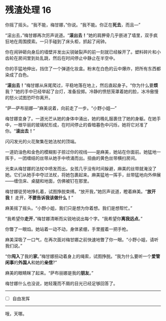 # 残渣处理 16

你摇了摇头。“我不能，梅甘娜，”你说。“我不能。你正在**死去**，而且—”

“滚出去，”梅甘娜再次厉声说道。“**滚出去！**”她的肩胛骨几乎嵌进了墙里，双手疯狂地在周围摸索。一只手碰到了床头柜，抓起了闹钟。

你在闹钟砸向身后的墙壁并发出尖锐破裂声的前一刻就已经躲开了。塑料碎片和小齿轮在房间里到处乱跳，然后在时间停止中静止在半空中。

你的手猛地伸出，挡住了一个弹道化妆盒。粉末在白色的云中爆炸，把所有东西都染成了白色。

“**滚出去！**”梅甘娜从床尾爬过，平稳地落在地上，然后直起身子。“你为什么要**烦**我？”她的手中已经举起了台灯，准备投掷。冷静的愤怒笼罩着她的脸，冰冷傲慢的怒火试图恐吓你离开。

“萨—萨布丽娜—”麻美说着，向前走了一步。“小野小姐—”

梅甘娜变身了。一道光芒从她的身体中涌出，她的晚礼服裹住了她的身躯。在她手中，一根华丽的玻璃杖形成，在时间停止的昏暗暮色中闪烁，她将它对准了你。“**滚出去！**”

闪闪发光的火花聚集在她法杖的顶端。

一道奶油色和金色的模糊影子掠过你的视线——是麻美，她站在你面前。她猛地一挥手，一团缠结的丝带从她手中喷涌而出。扭曲的黄色丝带横扫房间。

光束从梅甘娜的法杖中喷发而出。女孩几乎没有时间躲避，麻美的丝带就淹没了她。它们从她手中夺过法杖，将她包裹起来。麻美猛地一挥手，丝带猛地向外伸展——缠住床、桌腿和地面，仿佛被钉在那里。

梅甘娜徒劳地挣扎着，试图挣脱束缚。“放开我，”她厉声说道，瞪着麻美。“**放开我！** 走开，**不要告诉我该做什么！**”

麻美摇了摇头。“小野小姐，我们只是想为你着想。我们是想帮忙。”

“我希望你**走开**，”梅甘娜清晰而尖锐地说出每个字。“我希望你**离我远点**。”

你瞥了一眼焰。她站着一动不动，身体紧绷，手里握着一把手枪。

麻美深吸了一口气，在再次面对梅甘娜之前快速地瞥了你一眼。“小野小姐，请听我们说。”

“你**闯入**了我的**家**。”梅甘娜扭动着身上的绳索，试图挣脱。“我为什么要听一个**爱管闲事**的**外国人**和她的**亲信**?”

麻美的眼睛眯了起来。“萨布丽娜是我的**朋友**。”

梅甘娜什么也没说，她轻蔑而不屑的目光已经足够回答了。

---

- [ ] 自由发挥

---

哦，天哪。
